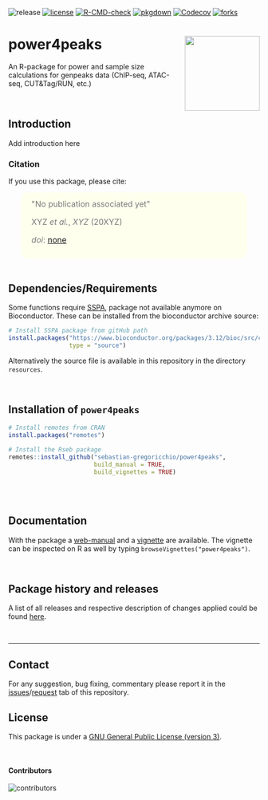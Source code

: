 ![release](https://img.shields.io/github/v/release/sebastian-gregoricchio/power4peaks)
[![license](https://img.shields.io/badge/License-GPLv3-blue.svg)](https://sebastian-gregoricchio.github.io/power4peaks/LICENSE.md/LICENSE)
[![R-CMD-check](https://github.com/sebastian-gregoricchio/power4peaks/actions/workflows/R-CMD-check.yaml/badge.svg)](https://github.com/sebastian-gregoricchio/power4peaks/actions/workflows/R-CMD-check.yaml)
[![pkgdown](https://github.com/sebastian-gregoricchio/power4peaks/actions/workflows/pkgdown.yaml/badge.svg)](https://github.com/sebastian-gregoricchio/power4peaks/actions/workflows/pkgdown.yaml)
[![Codecov](https://codecov.io/gh/sebastian-gregoricchio/power4peaks/branch/main/graph/badge.svg)](https://codecov.io/gh/sebastian-gregoricchio/power4peaks)
[![forks](https://img.shields.io/github/forks/sebastian-gregoricchio/power4peaks?style=social)](https://github.com/sebastian-gregoricchio/power4peaks/fork)
<!-- ![update](https://badges.pufler.dev/updated/sebastian-gregoricchio/power4peaks)
![visits](https://badges.pufler.dev/visits/sebastian-gregoricchio/power4peaks) -->
<!---![downloads](https://img.shields.io/github/downloads/sebastian-gregoricchio/power4peaks/total.svg)--->




# power4peaks [<img src="https://sebastian-gregoricchio.github.io/power4peaks/resources/power4peaks_logo.png" align="right" height = 150/>](https://sebastian-gregoricchio.github.io/power4peaks)
An R-package for power and sample size calculations for genpeaks data (ChIP-seq, ATAC-seq, CUT&amp;Tag/RUN, etc.)

<br>

## Introduction
Add introduction here



### Citation
If you use this package, please cite:

<div class="warning" style='padding:2.5%; background-color:#ffffee; color:#787878; margin-left:5%; margin-right:5%; border-radius:15px;'>
<span>
<font size="-0.5">

<div style="margin-left:2%; margin-right:2%; text-align: justify">
"No publication associated yet"

XYZ *et al.*, *XYZ* (20XYZ)

*doi*: [none](https://doi.org/none)
</div>
</font>

</span>
</div>


<br>


## Dependencies/Requirements
Some functions require [SSPA](https://www.bioconductor.org/packages/3.12/bioc/html/SSPA.html), package not available anymore on Bioconductor.
These can be installed from the bioconductor archive source:

```r
# Install SSPA package from gitHub path
install.packages("https://www.bioconductor.org/packages/3.12/bioc/src/contrib/SSPA_2.30.0.tar.gz",
                 type = "source")
```

Alternatively the source file is available in this repository in the directory `resources`.

<br />

## Installation of `power4peaks`
```r
# Install remotes from CRAN
install.packages("remotes")

# Install the Rseb package
remotes::install_github("sebastian-gregoricchio/power4peaks",
                        build_manual = TRUE,
                        build_vignettes = TRUE)
```
<br />

<br />

## Documentation
With the package a [web-manual](https://sebastian-gregoricchio.github.io/power4peaks/reference/index.html) and a [vignette](https://sebastian-gregoricchio.github.io/power4peaks/doc/power4peaks.overview.vignette.html) are available.
The vignette can be inspected on R as well by typing `browseVignettes("power4peaks")`.

<br />

## Package history and releases
A list of all releases and respective description of changes applied could be found [here](https://sebastian-gregoricchio.github.io/power4peaks/NEWS).

<br />

-----------------
## Contact
For any suggestion, bug fixing, commentary please report it in the [issues](https://github.com/sebastian-gregoricchio/power4peaks/issues)/[request](https://github.com/sebastian-gregoricchio/power4peaks/pulls) tab of this repository.

## License
This package is under a [GNU General Public License (version 3)](https://sebastian-gregoricchio.github.io/power4peaks/LICENSE.md/LICENSE).

<br />

#### Contributors
![contributors](https://badges.pufler.dev/contributors/sebastian-gregoricchio/power4peaks?size=50&padding=5&bots=true)
